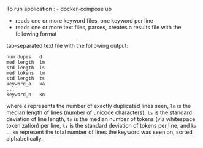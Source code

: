 To run application : 
    - docker-compose up
    
* reads one or more keyword files, one keyword per line
* reads one or more text files, parses, creates a results file with the following format

tab-separated text file with the following output:
```
num dupes   d
med length  lm
std length  ls
med tokens  tm
std length  ts
keyword_a   ka
...
keyword_n   kn
```
where `d` represents the number of exactly duplicated lines seen, `lm` is the median length of lines
(number of unicode characters), `ls` is the standard deviation of line length, `tm` is the median
number of tokens (via whitespace tokenization) per line, `ts` is the standard deviation of tokens
per line, and `ka` ... `kn` represent the total number of lines the keyword was seen on, sorted
alphabetically.
